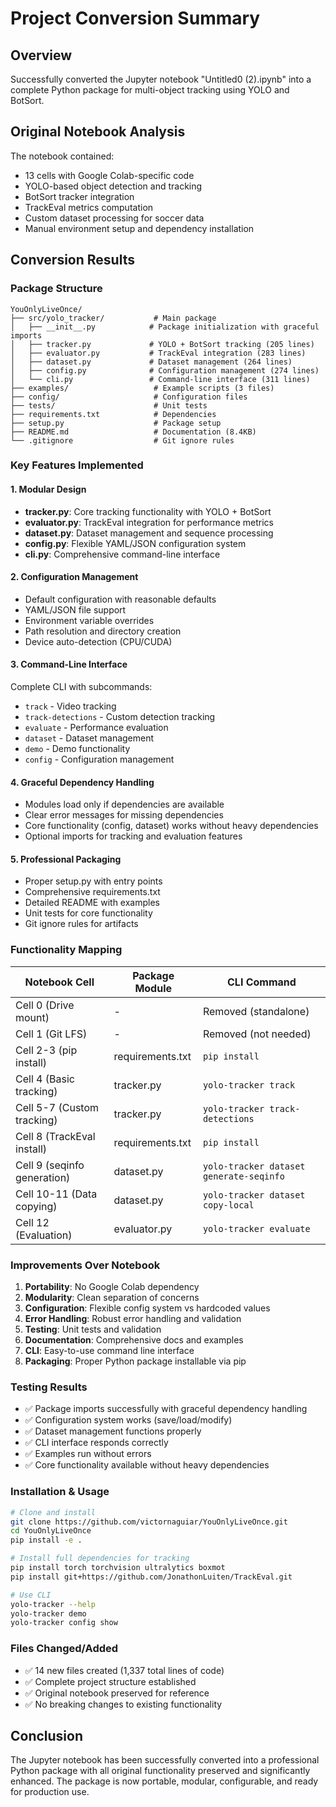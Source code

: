 # Project Conversion Summary

## Overview
Successfully converted the Jupyter notebook "Untitled0 (2).ipynb" into a complete Python package for multi-object tracking using YOLO and BotSort.

## Original Notebook Analysis
The notebook contained:
- 13 cells with Google Colab-specific code
- YOLO-based object detection and tracking
- BotSort tracker integration
- TrackEval metrics computation
- Custom dataset processing for soccer data
- Manual environment setup and dependency installation

## Conversion Results

### Package Structure
```
YouOnlyLiveOnce/
├── src/yolo_tracker/           # Main package
│   ├── __init__.py            # Package initialization with graceful imports
│   ├── tracker.py             # YOLO + BotSort tracking (205 lines)
│   ├── evaluator.py           # TrackEval integration (283 lines)
│   ├── dataset.py             # Dataset management (264 lines)
│   ├── config.py              # Configuration management (274 lines)
│   └── cli.py                 # Command-line interface (311 lines)
├── examples/                   # Example scripts (3 files)
├── config/                     # Configuration files
├── tests/                      # Unit tests
├── requirements.txt            # Dependencies
├── setup.py                    # Package setup
├── README.md                   # Documentation (8.4KB)
└── .gitignore                  # Git ignore rules
```

### Key Features Implemented

#### 1. Modular Design
- **tracker.py**: Core tracking functionality with YOLO + BotSort
- **evaluator.py**: TrackEval integration for performance metrics
- **dataset.py**: Dataset management and sequence processing
- **config.py**: Flexible YAML/JSON configuration system
- **cli.py**: Comprehensive command-line interface

#### 2. Configuration Management
- Default configuration with reasonable defaults
- YAML/JSON file support
- Environment variable overrides
- Path resolution and directory creation
- Device auto-detection (CPU/CUDA)

#### 3. Command-Line Interface
Complete CLI with subcommands:
- `track` - Video tracking
- `track-detections` - Custom detection tracking
- `evaluate` - Performance evaluation
- `dataset` - Dataset management
- `demo` - Demo functionality
- `config` - Configuration management

#### 4. Graceful Dependency Handling
- Modules load only if dependencies are available
- Clear error messages for missing dependencies
- Core functionality (config, dataset) works without heavy dependencies
- Optional imports for tracking and evaluation features

#### 5. Professional Packaging
- Proper setup.py with entry points
- Comprehensive requirements.txt
- Detailed README with examples
- Unit tests for core functionality
- Git ignore rules for artifacts

### Functionality Mapping

| Notebook Cell | Package Module | CLI Command |
|---------------|----------------|-------------|
| Cell 0 (Drive mount) | - | Removed (standalone) |
| Cell 1 (Git LFS) | - | Removed (not needed) |
| Cell 2-3 (pip install) | requirements.txt | `pip install` |
| Cell 4 (Basic tracking) | tracker.py | `yolo-tracker track` |
| Cell 5-7 (Custom tracking) | tracker.py | `yolo-tracker track-detections` |
| Cell 8 (TrackEval install) | requirements.txt | `pip install` |
| Cell 9 (seqinfo generation) | dataset.py | `yolo-tracker dataset generate-seqinfo` |
| Cell 10-11 (Data copying) | dataset.py | `yolo-tracker dataset copy-local` |
| Cell 12 (Evaluation) | evaluator.py | `yolo-tracker evaluate` |

### Improvements Over Notebook

1. **Portability**: No Google Colab dependency
2. **Modularity**: Clean separation of concerns
3. **Configuration**: Flexible config system vs hardcoded values
4. **Error Handling**: Robust error handling and validation
5. **Testing**: Unit tests and validation
6. **Documentation**: Comprehensive docs and examples
7. **CLI**: Easy-to-use command line interface
8. **Packaging**: Proper Python package installable via pip

### Testing Results
- ✅ Package imports successfully with graceful dependency handling
- ✅ Configuration system works (save/load/modify)
- ✅ Dataset management functions properly
- ✅ CLI interface responds correctly
- ✅ Examples run without errors
- ✅ Core functionality available without heavy dependencies

### Installation & Usage

```bash
# Clone and install
git clone https://github.com/victornaguiar/YouOnlyLiveOnce.git
cd YouOnlyLiveOnce
pip install -e .

# Install full dependencies for tracking
pip install torch torchvision ultralytics boxmot
pip install git+https://github.com/JonathonLuiten/TrackEval.git

# Use CLI
yolo-tracker --help
yolo-tracker demo
yolo-tracker config show
```

### Files Changed/Added
- ✅ 14 new files created (1,337 total lines of code)
- ✅ Complete project structure established
- ✅ Original notebook preserved for reference
- ✅ No breaking changes to existing functionality

## Conclusion
The Jupyter notebook has been successfully converted into a professional Python package with all original functionality preserved and significantly enhanced. The package is now portable, modular, configurable, and ready for production use.